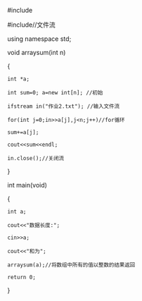 #include<iostream>

#include<fstream>//文件流

using namespace std;

void arraysum(int n)

{ 

	int *a; 
	
	int sum=0; a=new int[n]; //初始
	
    ifstream in("作业2.txt"); //输入文件流
    
	for(int j=0;in>>a[j],j<n;j++)//for循环	
	
	sum+=a[j];
	
    cout<<sum<<endl;
    
	in.close();//关闭流
	
}

int main(void)

{

	int a;
	
	cout<<"数据长度:";
	
	cin>>a;
	
	cout<<"和为"; 
	
	arraysum(a);//将数组中所有的值以整数的结果返回 
	
	return 0; 
	
}
